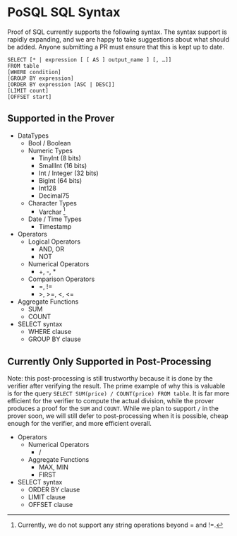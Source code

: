# PoSQL SQL Syntax

Proof of SQL currently supports the following syntax. The syntax support is rapidly expanding, and we are happy to take suggestions about what should be added. Anyone submitting a PR must ensure that this is kept up to date.

```
SELECT [* | expression [ [ AS ] output_name ] [, …]]
FROM table
[WHERE condition]
[GROUP BY expression]
[ORDER BY expression [ASC | DESC]]
[LIMIT count]
[OFFSET start]
```
## Supported in the Prover
* DataTypes
    - Bool / Boolean
    - Numeric Types
        * TinyInt (8 bits)
        * SmallInt (16 bits)
        * Int / Integer (32 bits)
        * BigInt (64 bits)
        * Int128
        * Decimal75
    - Character Types
        * Varchar [^1]
    - Date / Time Types
        * Timestamp
* Operators
    - Logical Operators
        * AND, OR
        * NOT
    - Numerical Operators
        * +, -, *
    - Comparison Operators
        * =, !=
        * \>, >=, <, <=
* Aggregate Functions
    - SUM
    - COUNT
* SELECT syntax
    - WHERE clause
    - GROUP BY clause
## Currently Only Supported in Post-Processing

Note: this post-processing is still trustworthy because it is done by the verifier after verifying the result. The prime example of why this is valuable is for the query `SELECT SUM(price) / COUNT(price) FROM table`.
It is far more efficient for the verifier to compute the actual division, while the prover produces a proof for the `SUM` and `COUNT`. While we plan to support `/` in the prover soon, we will still defer to post-processing when it is possible, cheap enough for the verifier, and more efficient overall.

* Operators
    - Numerical Operators
        * /
    - Aggregate Functions
        * MAX, MIN
        * FIRST
* SELECT syntax
    - ORDER BY clause
    - LIMIT clause
    - OFFSET clause

[^1]: Currently, we do not support any string operations beyond = and !=.
